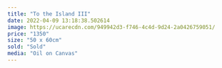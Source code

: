 ```yaml
---
title: "To the Island III"
date: 2022-04-09 13:18:38.502614
image: https://ucarecdn.com/949942d3-f746-4c4d-9d24-2a0426759051/
price: "1350"
size: "50 x 60cm"
sold: "Sold"
media: "Oil on Canvas"
---
```


